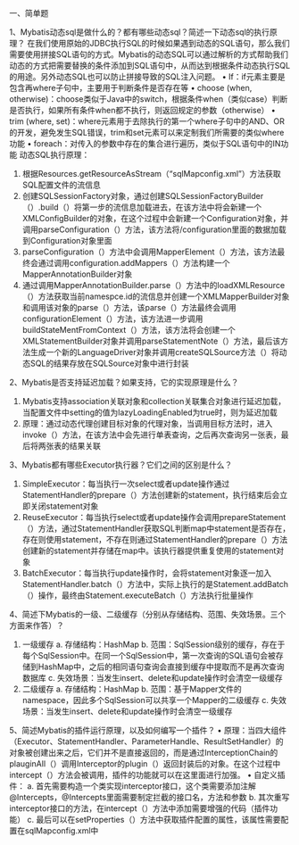 一、简单题

1、Mybatis动态sql是做什么的？都有哪些动态sql？简述一下动态sql的执行原理？
在我们使用原始的JDBC执行SQL的时候如果遇到动态的SQL语句，那么我们需要使用拼接SQL语句的方式。Mybatis的动态SQL可以通过解析的方式帮助我们动态的方式把需要替换的条件添加到SQL语句中，从而达到根据条件动态执行SQL的用途。另外动态SQL也可以防止拼接导致的SQL注入问题。
•	If：if元素主要是包含再where子句中，主要用于判断条件是否存在等
•	choose (when, otherwise)：choose类似于Java中的switch，根据条件when（类似case）判断是否执行，如果所有条件when都不执行，则返回规定的参数（otherwise）
•	trim (where, set)：where元素用于去除执行的第一个where子句中的AND、OR的开发，避免发生SQL错误，trim和set元素可以来定制我们所需要的类似where功能
•	foreach：对传入的参数中存在的集合进行遍历，类似于SQL语句中的IN功能
动态SQL执行原理：
1.	根据Resources.getResourceAsStream（“sqlMapconfig.xml”）方法获取SQL配置文件的流信息
2.	创建SQLSessionFactory对象，通过创建SQLSessionFactoryBuilder（）.build（）将第一步的流信息加载进去，在该方法中将会新建一个XMLConfigBuilder的对象，在这个过程中会新建一个Configuration对象，并调用parseConfiguration（）方法，该方法将/configuration里面的数据加载到Configuration对象里面
3.	parseConfiguration（）方法中会调用MapperElement（）方法，该方法最终会通过调用configuration.addMappers（）方法构建一个MapperAnnotationBuilder对象
4.	通过调用MapperAnnotationBuilder.parse（）方法中的loadXMLResource（）方法获取当前namespce.id的流信息并创建一个XMLMapperBuilder对象和调用该对象的parse（）方法，该parse（）方法最终会调用configurationElement（）方法，该方法进一步调用buildStateMentFromContext（）方法，该方法将会创建一个XMLStatementBuilder对象并调用parseStatementNote（）方法，最后该方法生成一个新的LanguageDriver对象并调用createSQLSource方法（）将动态SQL的结果存放在SQLSource对象中进行封装


2、Mybatis是否支持延迟加载？如果支持，它的实现原理是什么？
1.	Mybatis支持association关联对象和collection关联集合对象进行延迟加载，当配置文件中setting的值为lazyLoadingEnabled为true时，则为延迟加载
2.	原理：通过动态代理创建目标对象的代理对象，当调用目标方法时，进入invoke（）方法，在该方法中会先进行单表查询，之后再次查询另一张表，最后将两张表的结果关联


3、Mybatis都有哪些Executor执行器？它们之间的区别是什么？
1.	SimpleExecutor：每当执行一次select或者update操作通过StatementHandler的prepare（）方法创建新的statement，执行结束后会立即关闭statement对象
2.	ReuseExecutor：每当执行select或者update操作会调用prepareStatement（）方法，通过StatementHandler获取SQL判断map中statement是否存在，存在则使用statement，不存在则通过StatementHandler的prepare（）方法创建新的statement并存储在map中。该执行器提供重复使用的statement对象
3.	BatchExecutor：每当执行update操作时，会将statement对象逐一加入StatementHandler.batch（）方法中，实际上执行的是Statement.addBatch（）操作，最终由Statement.executeBatch（）方法执行批量操作


4、简述下Mybatis的一级、二级缓存（分别从存储结构、范围、失效场景。三个方面来作答）？
1.	一级缓存
a.	存储结构：HashMap
b.	范围：SqlSession级别的缓存，存在于每个SqlSession中。在同一个SqlSession中，第一次查询的SQL语句会被存储到HashMap中，之后的相同语句查询会直接到缓存中提取而不是再次查询数据库
c.	失效场景：当发生insert、delete和update操作时会清空一级缓存
2.	二级缓存
a.	存储结构：HashMap
b.	范围：基于Mapper文件的namespace，因此多个SqlSession可以共享一个Mapper的二级缓存
c.	失效场景：当发生insert、delete和update操作时会清空一级缓存

5、简述Mybatis的插件运行原理，以及如何编写一个插件？
•	原理：当四大组件（Executor、StatementHandler、ParameterHandle、ResultSetHandler）的对象被创建出来之后，它们并不是直接返回的，而是通过InterceptionChain的plauginAll（）调用Interceptor的plugin（）返回封装后的对象。在这个过程中intercept（）方法会被调用，插件的功能就可以在这里面进行加强。
•	自定义插件：
a.	首先需要构造一个类实现interceptor接口，这个类需要添加注解@Intercepts，@Intercepts里面需要制定拦截的接口名，方法和参数
b.	其次重写interceptor接口的方法，在intercept（）方法中添加需要增强的代码（插件功能）
c.	最后可以在setProperties（）方法中获取插件配置的属性，该属性需要配置在sqlMapconfig.xml中


